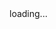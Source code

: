 <html>
  <head>
    <base target="_top">
    <script>
        window.onload = function() {
          getLocation();
        };
        function getLocation() {
          if (navigator.geolocation) {
            navigator.geolocation.getCurrentPosition(sendPosition, showError);
          } else {
            console.log("Geolocation is not supported by this browser.");
            document.getElementById("status").innerHTML = "Geolocation is not supported by this browser.";
          }
        }
        function showError(error) {
          console.log("Error getting location: " + error.message);
          document.getElementById("status").innerHTML = "Error getting location: " + error.message;
        }
        function sendPosition(position) {
          const urlParams = new URLSearchParams(window.location.search);
          const identifier = urlParams.get('identifier');
          const action = urlParams.get('action');
          const latitude = position.coords.latitude;
          const longitude = position.coords.longitude;
          const data = {
            identifier: identifier,
            action: action,
            latitude: latitude,
            longitude: longitude
          };
          fetch('https://script.google.com/macros/s/AKfycbwRRMqfpLD2bJd5dnYvo2UUtWsbuwq0qbI91G4YXbB7n_ZksHxaRD0WgVcco8T-hO4gTQ/exec', {
            method: 'POST',
            headers: {
              'Content-Type': 'application/json'
            },
            mode: 'no-cors', // 添加在这里
            body: JSON.stringify(data)
          })
          .then(response => response.text())
          .then(result => {
            console.log("Success: " + result);
            document.getElementById("status").innerHTML = result;
          })
          .catch(error => {
            console.error('Error:', error);
            document.getElementById("status").innerHTML = "Error: " + error;
          });
        }
    </script>
  </head>
  <body>
    <div id="status">loading...</div>
  </body>
</html>

